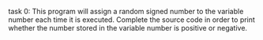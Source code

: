 task 0: This program will assign a random signed number to the variable number each time it is executed. Complete the source code in order to print whether the number stored in the variable number is positive or negative.
